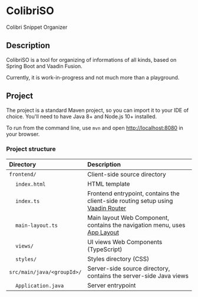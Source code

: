 # ColibriSO
Colibri Snippet Organizer

## Description
ColibriSO is a tool for organizing of informations of all kinds, based on Spring Boot and Vaadin Fusion.

Currently, it is work-in-progress and not much more than a playground.

## Project

The project is a standard Maven project, so you can import it to your IDE of choice. You'll need to have Java 8+ and Node.js 10+ installed.

To run from the command line, use `mvn` and open [http://localhost:8080](http://localhost:8080) in your browser.

### Project structure

| Directory                                  | Description                                                                                                                 |
| :----------------------------------------- | :-------------------------------------------------------------------------------------------------------------------------- |
| `frontend/`                                | Client-side source directory                                                                                                |
| &nbsp;&nbsp;&nbsp;&nbsp;`index.html`       | HTML template                                                                                                               |
| &nbsp;&nbsp;&nbsp;&nbsp;`index.ts`         | Frontend entrypoint, contains the client-side routing setup using [Vaadin Router](https://vaadin.com/router)                |
| &nbsp;&nbsp;&nbsp;&nbsp;`main-layout.ts`   | Main layout Web Component, contains the navigation menu, uses [App Layout](https://vaadin.com/components/vaadin-app-layout) |
| &nbsp;&nbsp;&nbsp;&nbsp;`views/`           | UI views Web Components (TypeScript)                                                                                        |
| &nbsp;&nbsp;&nbsp;&nbsp;`styles/`          | Styles directory (CSS)                                                                                                      |
| `src/main/java/<groupId>/`                 | Server-side source directory, contains the server-side Java views                                                           |
| &nbsp;&nbsp;&nbsp;&nbsp;`Application.java` | Server entrypoint                                                                                                           |
